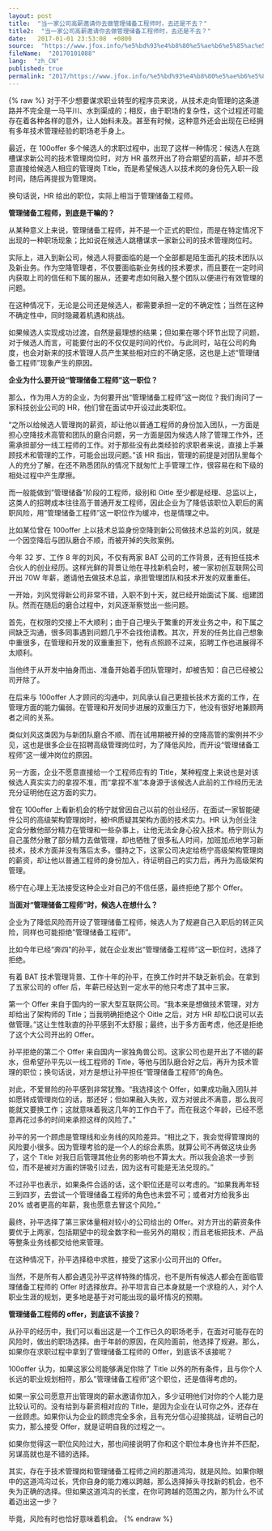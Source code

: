 ```yaml
---
layout: post
title:  "当一家公司高薪邀请你去做管理储备工程师时，去还是不去？"
title2:  "当一家公司高薪邀请你去做管理储备工程师时，去还是不去？"
date:   2017-01-01 23:53:08  +0800
source:  "https://www.jfox.info/%e5%bd%93%e4%b8%80%e5%ae%b6%e5%85%ac%e5%8f%b8%e9%ab%98%e8%96%aa%e9%82%80%e8%af%b7%e4%bd%a0%e5%8e%bb%e5%81%9a%e7%ae%a1%e7%90%86%e5%82%a8%e5%a4%87%e5%b7%a5%e7%a8%8b%e5%b8%88%e6%97%b6%e5%8e%bb%e8%bf%98.html"
fileName:  "20170101088"
lang:  "zh_CN"
published: true
permalink: "2017/https://www.jfox.info/%e5%bd%93%e4%b8%80%e5%ae%b6%e5%85%ac%e5%8f%b8%e9%ab%98%e8%96%aa%e9%82%80%e8%af%b7%e4%bd%a0%e5%8e%bb%e5%81%9a%e7%ae%a1%e7%90%86%e5%82%a8%e5%a4%87%e5%b7%a5%e7%a8%8b%e5%b8%88%e6%97%b6%e5%8e%bb%e8%bf%98.html"
---
```

{% raw %}
对于不少想要谋求职业转型的程序员来说，从技术走向管理的这条道路并不完全是一马平川、水到渠成的；相反，由于职场的复杂性，这个过程还可能存在着各种各样的意外，让人始料未及。甚至有时候，这种意外还会出现在已经拥有多年技术管理经验的职场老手身上。

最近，在 100offer 多个候选人的求职过程中，出现了这样一种情况：候选人在跳槽谋求新公司的技术管理岗位时，对方 HR 虽然开出了符合期望的高薪，却并不愿意直接给候选人相应的管理岗 Title，而是希望候选人以技术岗的身份先入职一段时间，随后再提拔为管理岗。

换句话说，HR 给出的职位，实际上相当于管理储备工程师。

**管理储备工程师，到底是干嘛的？**

从某种意义上来说，管理储备工程师，并不是一个正式的职位，而是在特定情况下出现的一种职场现象；比如说在候选人跳槽谋求一家新公司的技术管理岗位时。

实际上，进入到新公司，候选人将要面临的是一个全部都是陌生面孔的技术团队以及新业务。作为空降管理者，不仅要面临新业务线的技术要求，而且要在一定时间内获取上司的信任和下属的服从，还要考虑如何融入整个团队以便进行有效管理的问题。

在这种情况下，无论是公司还是候选人，都需要承担一定的不确定性；当然在这种不确定性中，同时隐藏着机遇和挑战。

如果候选人实现成功过渡，自然是最理想的结果；但如果在哪个环节出现了问题，对于候选人而言，可能要付出的不仅仅是时间的代价。与此同时，站在公司的角度，也会对新来的技术管理人员产生某些相对应的不确定感，这也是上述“管理储备工程师”现象产生的原因。

**企业为什么要开设“管理储备工程师”这一职位？**

那么，作为用人方的企业，为何要开出“管理储备工程师”这一岗位？我们询问了一家科技创业公司的 HR，他们曾在面试中开设过此类职位。

“之所以给候选人管理岗的薪资，却让他以普通工程师的身份加入团队，一方面是担心空降技术高管和团队的磨合问题，另一方面是因为候选人除了管理工作外，还需承担部分一线工程师的工作。对于那些没有此类经验的求职者来说，直接上手兼顾技术和管理的工作，可能会出现问题。”该 HR 指出，管理的前提是对团队里每个人的充分了解，在还不熟悉团队的情况下就匆忙上手管理工作，很容易在和下级的相处过程中产生摩擦。

而一般能做到”管理储备”阶段的工程师，级别和 Oitle 至少都是经理、总监以上，这类人的招聘成本往往高于普通开发工程师，因此企业为了降低该职位入职后的离职风险，用”管理储备工程师”这一职位作为缓冲，也是情理之中。

比如某位曾在 100offer 上以技术总监身份空降到新公司做技术总监的刘风，就是一个因空降后与团队磨合不顺，而被开掉的失败案例。

今年 32 岁、工作 8 年的刘风，不仅有两家 BAT 公司的工作背景，还有担任技术合伙人的创业经历。这样光鲜的背景让他在寻找新机会时，被一家初创互联网公司开出 70W 年薪，邀请他去做技术总监，承担管理团队和技术开发的双重重任。

一开始，刘风觉得新公司非常不错，入职不到十天，就已经开始面试下属、组建团队。然而在随后的磨合过程中，刘风逐渐察觉出一些问题。

首先，在权限的交接上不大顺利；由于自己埋头于繁重的开发业务之中，和下属之间缺乏沟通，很多同事遇到问题几乎不会找他请教。其次，开发的任务比自己想象中重很多，在管理和开发的双重重担下，他有点照顾不过来，招聘工作也进展得不太顺利。

当他终于从开发中抽身而出、准备开始着手团队管理时，却被告知：自己已经被公司开除了。

在后来与 100offer 人才顾问的沟通中，刘风承认自己更擅长技术方面的工作，在管理方面的能力偏弱。在管理和开发同步进展的双重压力下，他没有很好地兼顾两者之间的关系。

类似刘风这类因为与新团队磨合不顺、而在试用期被开掉的空降高管的案例并不少见，这也是很多企业在招聘高级管理岗位时，为了降低风险，而开设“管理储备工程师”这一缓冲岗位的原因。

另一方面，企业不愿意直接给一个工程师应有的 Title，某种程度上来说也是对该候选人真实实力的拿捏不准，而“拿捏不准”本身源于该候选人此前的工作经历无法充分证明他在这方面的实力。

曾在 100offer 上看新机会的杨宁就曾因自己以前的创业经历，在面试一家智能硬件公司的高级架构管理岗时，被HR质疑其架构方面的技术实力。HR 认为创业注定会分散他部分精力在管理和一些杂事上，让他无法全身心投入技术。杨宁则认为自己虽然分散了部分精力去做管理，却也牺牲了很多私人时间，加班加点地学习新技术，技术方面并没有落后太多。僵持之下，这家公司决定给杨宁高级架构管理岗的薪资，却让他以普通工程师的身份加入，待证明自己的实力后，再升为高级架构管理。

杨宁在心理上无法接受这种企业对自己的不信任感，最终拒绝了那个 Offer。

**当面对“管理储备工程师”时，候选人在想什么？**

企业为了降低风险而开设了管理储备工程师，候选人为了规避自己入职后的转正风险，同样也可能拒绝”管理储备工程师”。

比如今年已经“奔四”的孙平，就在企业发出“管理储备工程师”这一职位时，选择了拒绝。

有着 BAT 技术管理背景、工作十年的孙平，在换工作时并不缺乏新机会。在拿到了五家公司的 offer 后，年薪已经达到一定水平的他只考虑了其中三家。

第一个 Offer 来自于国内的一家大型互联网公司。“我本来是想做技术管理，对方却给出了架构师的 Title；当我明确拒绝这个 Oitle 之后，对方 HR 却松口说可以去做管理。”这让生性耿直的孙平感到不太舒服；最终，出于多方面考虑，他还是拒绝了这个大公司开出的 Offer。

孙平拒绝的第二个 Offer 来自国内一家独角兽公司。这家公司也是开出了不错的薪水，但希望孙平先以一线工程师的 Title，等他与团队磨合好之后，再升为技术管理的职位；换句话说，对方是想让孙平担任“管理储备工程师”的角色。

对此，不爱冒险的孙平感到非常犹豫。“我选择这个 Offer，如果成功融入团队并如愿转成管理岗位的话，那还好；但如果融入失败，双方对彼此不满意，那么我可能就又要换工作；这就意味着我这几年的工作白干了。而在我这个年龄，已经不愿意再花过多的时间来承担这样的风险了。”

孙平的另一个顾虑是管理线和业务线的风险差异。“相比之下，我会觉得管理岗的风险要小很多。因为管理考验的是一个人的综合素质。就算公司不再做这块业务了，这个 Title 对我日后管理其他业务的影响也不算太大。所以我会追求一步到位，而不是被对方画的饼吸引过去，因为这有可能是无法兑现的。”

不过孙平也表示，如果条件合适的话，这个职位还是可以考虑的。“如果我再年轻三到四岁，去尝试一个管理储备工程师的角色也未尝不可；或者对方给我多出 20% 或者更高的年薪，我也愿意去冒这个风险。”

最终，孙平选择了第三家体量相对较小的公司给出的 Offer。对方开出的薪资条件要优于上两家，包括期望中的现金数字和一些另外的期权；而且老板把技术、产品等整条业务线都交给他来管理。

在这种情况下，孙平选择稳中求胜，接受了这家小公司开出的 Offer。

当然，不是所有人都会遇见孙平这样特殊的情况，也不是所有候选人都会在面临管理储备工程师的 Offer 时选择放弃。孙平坦言自己本身就是一个求稳的人，对个人职业生涯的规划，更多地是基于对可能出现的最坏情况的预期。

**管理储备工程师的 offer，到底该不该接？**

从孙平的经历中，我们可以看出这是一个工作已久的职场老手，在面对可能存在的风险时，做出的职场选择。由于年龄的原因，在风险面前，他选择了规避。那么，如果你在求职过程中拿到了管理储备工程师的 Offer，到底该不该接呢？

100offer 认为，如果这家公司能够满足你除了 Title 以外的所有条件，且与你个人长远的职业规划相符，那么”管理储备工程师”这个职位，还是值得考虑的。

如果一家公司愿意开出管理岗的薪水邀请你加入，多少证明他们对你的个人能力是比较认可的。没有给到与薪资相对应的 Title，是因为企业在认可你之外，还存在一丝顾虑。如果你认为企业的顾虑完全多余，且有充分信心迎接挑战，证明自己的实力，那么接受 Offer，就是证明自我的过程之一。

如果你觉得这一职位风险过大，那也间接说明了你和这个职位本身也许并不匹配，另谋高就也是不错的选择。

其实，存在于技术管理岗和管理储备工程师之间的那道鸿沟，就是风险。如果你眼中的这道鸿沟过长，凭你自身的能力难以跨越，那么选择掉头寻找新的机会，也不失为正确的选择。但如果这道鸿沟的长度，在你可跨越的范围之内，那为什么不试着迈出这一步？

毕竟，风险有时也恰好意味着机会。
{% endraw %}
